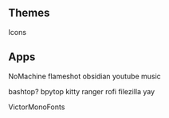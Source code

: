 ## Themes

Icons



## Apps 

NoMachine
flameshot
obsidian
youtube music

bashtop?
bpytop
kitty
ranger
rofi
filezilla
yay

VictorMonoFonts

